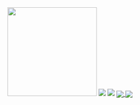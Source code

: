 <img src="https://media.tenor.com/F-abu8zblNUAAAAd/cat-aaaaa.gif" width="200"/> 

<img src="https://github-readme-stats.vercel.app/api?username=bugourmet&show_icons=true&theme=github_dark"/>
<img src="https://github-readme-stats.vercel.app/api/top-langs/?username=bugourmet&layout=compact&theme=github_dark"/>


<a href="https://github.com/bugourmet/tgsint-bot">
  <img align="center" src="https://github-readme-stats.vercel.app/api/pin/?username=bugourmet&repo=tgsint-bot&theme=github_dark"/>
</a>

<a href="https://github.com/bugourmet/infobip-sender">
  <img align="center" src="https://github-readme-stats.vercel.app/api/pin/?username=bugourmet&repo=infobip-sender&theme=github_dark"/>
</a>
